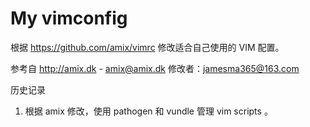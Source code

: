 My vimconfig
=========
根据 https://github.com/amix/vimrc 修改适合自己使用的
VIM 配置。

参考自 http://amix.dk - amix@amix.dk 
修改者：jamesma365@163.com 

历史记录
1. 根据 amix 修改，使用 pathogen 和 vundle 管理 vim 
    scripts 。



